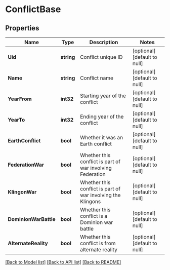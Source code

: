 # ConflictBase

## Properties
Name | Type | Description | Notes
------------ | ------------- | ------------- | -------------
**Uid** | **string** | Conflict unique ID | [optional] [default to null]
**Name** | **string** | Conflict name | [optional] [default to null]
**YearFrom** | **int32** | Starting year of the conflict | [optional] [default to null]
**YearTo** | **int32** | Ending year of the conflict | [optional] [default to null]
**EarthConflict** | **bool** | Whether it was an Earth conflict | [optional] [default to null]
**FederationWar** | **bool** | Whether this conflict is part of war involving Federation | [optional] [default to null]
**KlingonWar** | **bool** | Whether this conflict is part of war involving the Klingons | [optional] [default to null]
**DominionWarBattle** | **bool** | Whether this conflict is a Dominion war battle | [optional] [default to null]
**AlternateReality** | **bool** | Whether this conflict is from alternate reality | [optional] [default to null]

[[Back to Model list]](../README.md#documentation-for-models) [[Back to API list]](../README.md#documentation-for-api-endpoints) [[Back to README]](../README.md)


